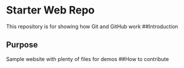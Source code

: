 # Starter Web Repo

This repository is for showing how Git and GitHub work
##Introduction

## Purpose

Sample website with plenty of files for demos
##How to contribute
